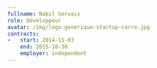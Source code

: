 ```yaml
---
fullname: Nabil Servais
role: Développeur
avatar: /img/logo-generique-startup-carre.jpg
contracts:
-   start: 2014-11-03
    end: 2015-10-30
    employer: independent
---
```

